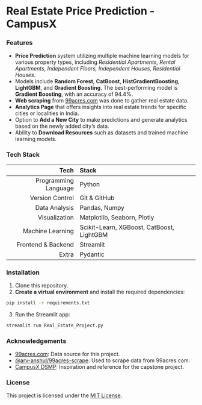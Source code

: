 # Real Estate Price Prediction - CampusX

### Features

- **Price Prediction** system utilizing multiple machine learning models for various property types, including _Residential Apartments, Rental Apartments, Independent Floors, Independent Houses, Residential Houses_.
- Models include **Random Forest**, **CatBoost**, **HistGradientBoosting**, **LightGBM**, and **Gradient Boosting**. The best-performing model is **Gradient Boosting**, with an accuracy of 94.4%.
- **Web scraping** from [99acres.com](https://99acres.com) was done to gather real estate data.
- **Analytics Page** that offers insights into real estate trends for specific cities or localities in India.
- Option to **Add a New City** to make predictions and generate analytics based on the newly added city’s data.
- Ability to **Download Resources** such as datasets and trained machine learning models.

### Tech Stack

|                 Tech | Stack                       |
| -------------------: | :-------------------------- |
| Programming Language | Python                      |
|      Version Control | Git & GitHub                |
|        Data Analysis | Pandas, Numpy               |
|        Visualization | Matplotlib, Seaborn, Plotly |
|     Machine Learning | Scikit-Learn, XGBoost, CatBoost, LightGBM |
|   Frontend & Backend | Streamlit                   |
|                Extra | Pydantic                    |

### Installation

1. Clone this repository.
2. **Create a virtual environment** and install the required dependencies:

```sh
pip install -r requirements.txt
```

3. Run the Streamlit app:

```sh
streamlit run Real_Estate_Project.py
```

### Acknowledgements

- [99acres.com](https://99acres.com): Data source for this project.
- [@arv-anshul/99acres-scrape](https://github.com/arv-anshul/99acres-scrape): Used to scrape data from 99acres.com.
- [CampusX DSMP](https://learnwith.campusx.com): Inspiration and reference for the capstone project.

### License

This project is licensed under the [MIT License](https://choosealicense.com/licenses/mit/).
